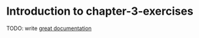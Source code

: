 # Introduction to chapter-3-exercises

TODO: write [great documentation](http://jacobian.org/writing/what-to-write/)

